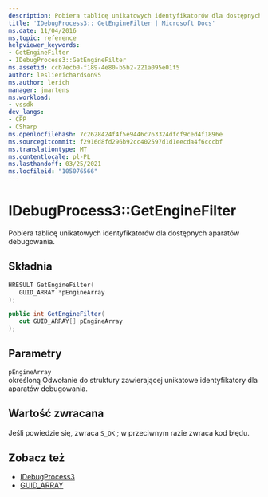 ```yaml
---
description: Pobiera tablicę unikatowych identyfikatorów dla dostępnych aparatów debugowania.
title: 'IDebugProcess3:: GetEngineFilter | Microsoft Docs'
ms.date: 11/04/2016
ms.topic: reference
helpviewer_keywords:
- GetEngineFilter
- IDebugProcess3::GetEngineFilter
ms.assetid: ccb7ecb0-f189-4e80-b5b2-221a095e01f5
author: leslierichardson95
ms.author: lerich
manager: jmartens
ms.workload:
- vssdk
dev_langs:
- CPP
- CSharp
ms.openlocfilehash: 7c2628424f4f5e9446c763324dfcf9ced4f1896e
ms.sourcegitcommit: f2916d8fd296b92cc402597d1d1eecda4f6cccbf
ms.translationtype: MT
ms.contentlocale: pl-PL
ms.lasthandoff: 03/25/2021
ms.locfileid: "105076566"
---
```

# <a name="idebugprocess3getenginefilter"></a>IDebugProcess3::GetEngineFilter
Pobiera tablicę unikatowych identyfikatorów dla dostępnych aparatów debugowania.

## <a name="syntax"></a>Składnia

```cpp
HRESULT GetEngineFilter(
   GUID_ARRAY *pEngineArray
);
```

```csharp
public int GetEngineFilter(
   out GUID_ARRAY[] pEngineArray
);
```

## <a name="parameters"></a>Parametry
`pEngineArray`\
określoną Odwołanie do struktury zawierającej unikatowe identyfikatory dla aparatów debugowania.

## <a name="return-value"></a>Wartość zwracana
 Jeśli powiedzie się, zwraca `S_OK` ; w przeciwnym razie zwraca kod błędu.

## <a name="see-also"></a>Zobacz też
- [IDebugProcess3](../../../extensibility/debugger/reference/idebugprocess3.md)
- [GUID_ARRAY](../../../extensibility/debugger/reference/guid-array.md)
